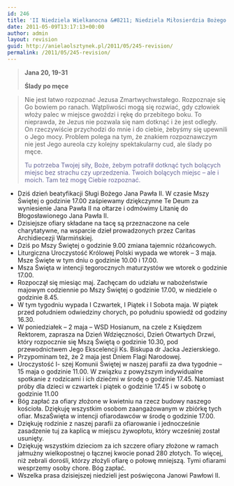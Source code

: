 ```yaml
---
id: 246
title: 'II Niedziela Wielkanocna &#8211; Niedziela Miłosierdzia Bożego'
date: 2011-05-09T13:17:13+00:00
author: admin
layout: revision
guid: http://anielaolsztynek.pl/2011/05/245-revision/
permalink: /2011/05/245-revision/
---
```

> **Jana 20, 19-31**
> 
> **Ślady po męce**

> Nie jest łatwo rozpoznać Jezusa Zmartwychwstałego. Rozpoznaje się Go bowiem po ranach. Wątpliwości mogą się rozwiać, gdy człowiek włoży palec w miejsce gwoździ i rękę do przebitego boku. To nieprawda, że Jezus nie pozwala się nam dotknąć i że jest odległy. On rzeczywiście przychodzi do mnie i do ciebie, żebyśmy się upewnili o Jego mocy. Problem polega na tym, że znakiem rozpoznawczym nie jest Jego aureola czy kolejny spektakularny cud, ale ślady po męce.
> 
> <span style="color: #666699;">Tu potrzeba Twojej siły, Boże, żebym potrafił dotknąć tych bolących miejsc bez strachu czy uprzedzenia. Twoich bolących miejsc &#8211; ale i moich. Tam też mogę Ciebie rozpoznać.</span>

  * Dziś dzień beatyfikacji Sługi Bożego Jana Pawła II. W czasie Mszy Świętej o godzinie 17.00 zaśpiewamy dziękczynne Te Deum za wyniesienie Jana Pawła II na ołtarze i odmówimy Litanię do Błogosławionego Jana Pawła II.
  * Dzisiejsze ofiary składane na tacę są przeznaczone na cele charytatywne, na wsparcie dzieł prowadzonych przez Caritas Archidiecezji Warmińskiej.
  * Dziś po Mszy Świętej o godzinie 9.00 zmiana tajemnic różańcowych.
  * Liturgiczna Uroczystość Królowej Polski wypada we wtorek &#8211; 3 maja. Msze Święte w tym dniu o godzinie 10.00 i 17.00.
  * Msza Święta w intencji tegorocznych maturzystów we wtorek o godzinie 17.00.
  * Rozpoczął się miesiąc maj. Zachęcam do udziału w nabożeństwie majowym codziennie po Mszy Świętej o godzinie 17.00, w niedziele o godzinie 8.45.
  * W tym tygodniu wypada I Czwartek, I Piątek i I Sobota maja. W piątek przed południem odwiedziny chorych, po południu spowiedź od godziny 16.30.
  * W poniedziałek &#8211; 2 maja &#8211; WSD Hosianum, na czele z Księdzem Rektorem, zaprasza na Dzień Wdzięczności, Dzień Otwartych Drzwi, który rozpocznie się Mszą Świętą o godzinie 10.30, pod przewodnictwem Jego Ekscelencji Ks. Biskupa dr Jacka Jezierskiego.
  * Przypominam też, że 2 maja jest Dniem Flagi Narodowej.
  * Uroczystość I- szej Komunii Świętej w naszej parafii za dwa tygodnie &#8211; 15 maja o godzinie 11.00. W związku z powyższym indywidualne spotkanie z rodzicami i ich dziećmi w środę o godzinie 17.45. Natomiast próby dla dzieci w czwartek i piątek o godzinie 17.45 i w sobotę o godzinie 11.00
  * Bóg zapłać za ofiary złożone w kwietniu na rzecz budowy naszego kościoła. Dziękuję wszystkim osobom zaangażowanym w zbiórkę tych ofiar. MszaŚwięta w intencji ofiarodawców w środę o godzinie 17.00.
  * Dziękuję rodzinie z naszej parafii za ofiarowanie i jednocześnie zasadzenie tuj za kaplicą w miejscu żywopłotu, który wcześniej został usunięty.
  * Dziękuję wszystkim dzieciom za ich szczere ofiary złożone w ramach jałmużny wielkopostnej o łącznej kwocie ponad 280 złotych. To więcej, niż zebrali dorośli, którzy złożyli ofiarę o połowę mniejszą. Tymi ofiarami wesprzemy osoby chore. Bóg zapłać.
  * Wszelka prasa dzisiejszej niedzieli jest poświęcona Janowi Pawłowi II.